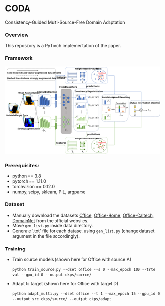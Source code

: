 # CODA
Consistency-Guided Multi-Source-Free Domain Adaptation  

### Overview
This repository is a PyTorch implementation of the paper.  

### Framework
![Framework](https://github.com/Liuziyi1999/CODA/blob/main/img/Framework.SVG)

### Prerequisites:
- python == 3.8
- pytorch == 1.11.0
- torchvision == 0.12.0
- numpy, scipy, sklearn, PIL, argparse

### Dataset
- Manually download the datasets [Office](https://drive.google.com/file/d/0B4IapRTv9pJ1WGZVd1VDMmhwdlE/view), [Office-Home](https://drive.google.com/file/d/0B81rNlvomiwed0V1YUxQdC1uOTg/view), [Office-Caltech](http://www.vision.caltech.edu/Image_Datasets/Caltech256/256_ObjectCategories.tar), [DomainNet](http://ai.bu.edu/M3SDA/) from the official websites.
- Move `gen_list.py` inside data directory.
- Generate '.txt' file for each dataset using `gen_list.py` (change dataset argument in the file accordingly).

### Training
- Train source models (shown here for Office with source A)

  ``` python train_source.py --dset office --s 0 --max_epoch 100 --trte val --gpu_id 0 --output ckps/source/ ```
- Adapt to target (shown here for Office with target D)

  ``` python adapt_multi.py --dset office --t 1 --max_epoch 15 --gpu_id 0 --output_src ckps/source/ --output ckps/adapt ``` 
